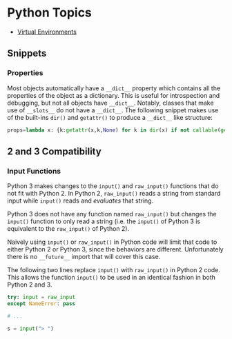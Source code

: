 # Python Topics

* [Virtual Environments](Virtual-Environments.md)

## Snippets

### Properties
Most objects automatically have a `__dict__` property which contains all the
properties of the object as a dictionary.  This is useful for introspection and
debugging, but not all objects have `__dict__`.  Notably, classes that make use
of `__slots__` do not have a `__dict__`.  The following snippet makes use of the
built-ins `dir()` and `getattr()` to produce a `__dict__` like structure:

```python
props=lambda x: {k:getattr(x,k,None) for k in dir(x) if not callable(getattr(x,k,lambda z:z)) and k!='__slots__' and k!='__dict__'}
```

## 2 and 3 Compatibility

### Input Functions
Python 3 makes changes to the `input()` and `raw_input()` functions that do not
fit with Python 2.  In Python 2, `raw_input()` reads a string from standard
input while `input()` reads and _evaluates_ that string.

Python 3 does not have any function named `raw_input()` but changes the
`input()` function to only read a string (i.e. the `input()` of Python 3 is
equivalent to the `raw_input()` of Python 2).

Naively using `input()` or `raw_input()` in Python code will limit that code to
either Python 2 or Python 3, since the behaviors are different.  Unfortunately
there is no `__future__` import that will cover this case.

The following two lines replace `input()` with `raw_input()` in Python 2 code.
This allows the function `input()` to be used in an identical fashion in both
Python 2 and 3.
```python
try: input = raw_input
except NameError: pass

# ...

s = input("> ")
```
